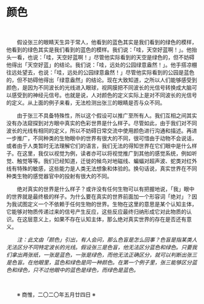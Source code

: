 # 颜色

&emsp;&emsp;

&emsp;&emsp;假设张三的眼睛天生异于常人，他看到的蓝色其实是我们看到的绿色的模样，他看到的绿色其实是我们看到的蓝色的模样。我们说：「哇，天空好蓝啊！」。他抬头一看，也说：「哇，天空好蓝啊！」尽管他实际看到的天空是绿色的，但不妨碍他得出「天空好蓝」的结论。我们说：「哇，远处的公园绿意盎然！」。他手搭凉棚往远处望去，也说：「哇，远处的公园绿意盎然！」尽管他实际看到的公园是蓝色的，但不妨碍他得出「绿意盎然」的结论。现在大致知道，之所以人们能够感受到颜色，是因为不同波长的光线进入眼球，视网膜把不同波长的光信号转换成大脑可以感受到的神经元信号。也就是说，人对颜色的定义实际上是对不同波长的光信号的定义。从上面的例子来看，无法检测出张三的眼睛是否与众不同。

&emsp;&emsp;由于张三不具备特殊性，所以这个假设可以推广至所有人。我们互相之间其实没有办法窥探到对方眼中真实的色彩世界是什么样子。尽管如此，由于我们对不同波长的光线有相同的定义，所以不妨碍日常交流中使用颜色进行沟通和描述。再进一步推广，不同种类的生物眼中的世界有很大的不同，很可惜由于动物不会说话，或者由于人类暂时无法理解它们的语言，我们无法的得知世界在它们眼中是什么样子。在这里，我仅以视觉为例，读者亦可以将视觉推广到其他的感觉系统，例如听觉、触觉等等。我们已经知道，迁徙的候鸟对地磁线、蝙蝠对超声波、蛇类对红外线有特殊的敏感，这些能力是人类无法想象和体验的。换句话说，真实世界在不同种类生物的感觉器官中的投射有很大的不同。

&emsp;&emsp;绝对真实的世界是什么样子？或许没有任何生物可以有把握地说，「我」眼中的世界就是最终极的样子。为什么要在真实的世界前面加一个形容词「绝对」？因为我试图定义一个不依赖于任何生物的世界。生物在这里的意思是某个认知主体，它能够对物质传递过来的信号产生反应，这些反应最终归纳形成它对此物质的认识。在这层意义上，如果不存在认知主体，那么绝对真实世界的存在是否还有意义。

&emsp;&emsp;*注：此文由「颜色」引出，有人会问，那么色盲是怎么回事？色盲是指某类人无法区分不同特定波长的光线。假设张三是色盲，他无法区分蓝色和绿色。只要我们拿出两张纸，一张是蓝色，一张是绿色，而他无法正确区分，就可以判断出张三是色盲。在他眼里，蓝色和绿色是同一种颜色。在第一个例子里，张三能够区分蓝色和绿色，只不过他眼中的蓝色是绿色，而绿色是蓝色。*

&emsp;&emsp;

&emsp;&emsp;※ 商惟，二〇二〇年五月廿四日 ※